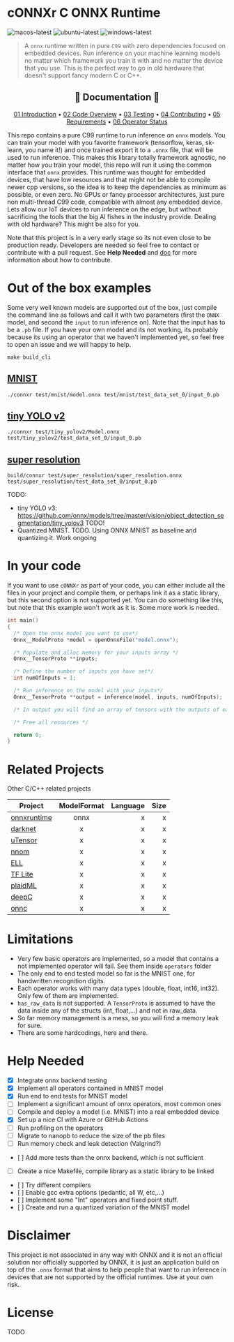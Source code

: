 # cONNXr C ONNX Runtime
![macos-latest](https://github.com/alrevuelta/cONNXr/workflows/macos-latest/badge.svg) ![ubuntu-latest](https://github.com/alrevuelta/cONNXr/workflows/ubuntu-latest/badge.svg) ![windows-latest](https://github.com/alrevuelta/cONNXr/workflows/windows-latest/badge.svg)


> A `onnx` runtime written in pure `C99` with zero dependencies focused on embedded devices. Run inference on your machine learning models no matter which framework you train it with and no matter the device that you use. This is the perfect way to go in old hardware that doesn't support fancy modern C or C++.

<h2 align="center">📗 Documentation 📗</h2>

<p align="center">
  <a href="doc/01_Introduction.md">01 Introduction</a> •
  <a href="doc/02_CodeOverview.md">02 Code Overview</a> •
  <a href="doc/03_Testing.md">03 Testing</a> •
  <a href="doc/04_Contributing.md">04 Contributing</a> •
  <a href="doc/05_Requirements.md">05 Requirements</a> •
  <a href="doc/06_OperatorStatus.md">06 Operator Status</a>
</p>

This repo contains a pure C99 runtime to run inference on `onnx` models. You can train your model with you favorite framework (tensorflow, keras, sk-learn, you name it!) and once trained export it to a `.onnx` file, that will be used to run inference. This makes this library totally framework agnostic, no matter how you train your model, this repo will run it using the common interface that `onnx` provides. This runtime was thought for embedded devices, that have low resources and that might not be able to compile newer cpp versions, so the idea is to keep the dependencies as minimum as possible, or even zero. No GPUs or fancy processor architectures, just pure non multi-thread C99 code, compatible with almost any embedded device. Lets allow our IoT devices to run inference on the edge, but without sacrificing the tools that the big AI fishes in the industry provide. Dealing with old hardware? This might be also for you.

Note that this project is in a very early stage so its not even close to be production ready. Developers are needed so feel free to contact or contribute with a pull request. See **Help Needed** and [doc](doc) for more information about how to contribute.

# Out of the box examples

Some very well known models are supported out of the box, just compile the command line as follows and call it with two parameters (first the `ONNX` model, and second the `input` to run inference on). Note that the input has to be a `.pb` file. If you have your own model and its not working, its probably because its using an operator that we haven't implemented yet, so feel free to open an issue and we will happy to help.
```
make build_cli
```

## [MNIST](https://github.com/onnx/models/tree/master/vision/classification/mnist)
```
./connxr test/mnist/model.onnx test/mnist/test_data_set_0/input_0.pb
```

## [tiny YOLO v2](https://github.com/onnx/models/tree/master/vision/object_detection_segmentation/tiny_yolov2)
```
./connxr test/tiny_yolov2/Model.onnx test/tiny_yolov2/test_data_set_0/input_0.pb
```

## [super resolution](https://github.com/onnx/models/tree/master/vision/super_resolution/sub_pixel_cnn_2016)
```
build/connxr test/super_resolution/super_resolution.onnx test/super_resolution/test_data_set_0/input_0.pb
```

TODO:
* tiny YOLO v3: https://github.com/onnx/models/tree/master/vision/object_detection_segmentation/tiny_yolov3 TODO!
* Quantized MNIST. TODO. Using ONNX MNIST as baseline and quantizing it. Work ongoing

# In your code

If you want to use `cONNXr` as part of your code, you can either include all the files in your project and compile them, or perhaps link it as a static library, but this second option is not supported yet. You can do something like this, but note that this example won't work as it is. Some more work is needed.

```c
int main()
{
  /* Open the onnx model you want to use*/
  Onnx__ModelProto *model = openOnnxFile("model.onnx");

  /* Populate and alloc memory for your inputs array */
  Onnx__TensorProto **inputs;

  /* Define the number of inputs you have set*/
  int numOfInputs = 1;

  /* Run inference on the model with your inputs*/
  Onnx__TensorProto **output = inference(model, inputs, numOfInputs);

  /* In output you will find an array of tensors with the outputs of each node */

  /* Free all resources */

  return 0;
}
```

# Related Projects
Other C/C++ related projects

| Project       | ModelFormat     | Language  | Size |
| ------------- |:-------------:| -----:| ----:|
| [onnxruntime](https://github.com/microsoft/onnxruntime)   | onnx | x | x |
| [darknet](https://github.com/pjreddie/darknet)            | x    | x | x |
| [uTensor](https://github.com/uTensor/uTensor)             | x    | x | x |
| [nnom](https://github.com/majianjia/nnom)                 | x    | x | x |
| [ELL](https://github.com/Microsoft/ELL)                   | x    | x | x |
| [TF Lite](xx)                                             | x    | x | x |
| [plaidML](https://github.com/plaidml/plaidml)             | x    | x | x |
| [deepC](https://github.com/ai-techsystems/deepC)          | x    | x | x |
| [onnc](https://github.com/ONNC/onnc)                      | x    | x | x |


# Limitations

* Very few basic operators are implemented, so a model that contains a not implemented operator will fail. See them inside `operators` folder
* The only end to end tested model so far is the MNIST one, for handwritten recognition digits.
* Each operator works with many data types (double, float, int16, int32). Only few of them are implemented.
* `has_raw_data` is not supported. A `TensorProto` is assumed to have the data inside any of the structs (int, float,...) and not in raw_data.
* So far memory management is a mess, so you will find a memory leak for sure.
* There are some hardcodings, here and there.

# Help Needed

- [x] Integrate onnx backend testing
- [x] Implement all operators contained in MNIST model
- [x] Run end to end tests for MNIST model
- [ ] Implement a significant amount of onnx operators, most common ones
- [ ] Compile and deploy a model (i.e. MNIST) into a real embedded device
- [x] Set up a nice CI with Azure or GitHub Actions
- [ ] Run profiling on the operators
- [ ] Migrate to nanopb to reduce the size of the pb files
- [ ] Run memory check and leak detection (Valgrind?)
- [ ] Add more tests than the onnx backend, which is not sufficient
- [ ] Create a nice Makefile, compile library as a static library to be linked
- [ ] Try different compilers
- [ ] Enable gcc extra options (pedantic, all W, etc,...)
- [ ] Implement some "Int" operators and fixed point stuff.
- [ ] Create and run a quantized variation of the MNIST model

# Disclaimer
This project is not associated in any way with ONNX and it is not an official solution nor officially supported by ONNX, it is just an application build on top of the `.onnx` format that aims to help people that want to run inference in devices that are not supported by the official runtimes. Use at your own risk.

# License
TODO
